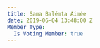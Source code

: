 ```yaml
---
title: Sama Balémta Aimée
date: 2019-06-04 13:48:00 Z
Member Type:
  Is Voting Member: true
---
```


